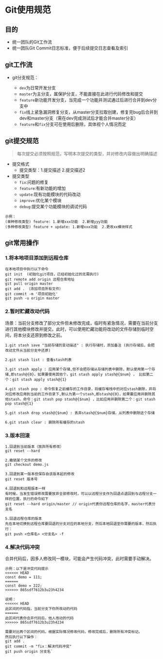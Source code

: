 # Git使用规范

## 目的

- 统一团队的Git工作流
- 统一团队Git Commit日志标准，便于后续提交日志查看及索引

## git工作流

- git分支规范：

  - `dev`为日常开发分支
  - `master`为主分支，属保护分支，不能直接在此进行代码修改和提交
  - `feature`新功能开发分支，当完成一个功能并测试通过后进行合并到dev分支中
  - `fix`线上紧急漏洞修复分支，从master分支拉取创建，修复完bug后合并到dev和master分支（需在dev完成测试后才能合并master分支）

  * `feature`和`fix`分支可在使用后删除，具体视个人情况而定

## git提交规范

> 每次提交必须按照规范，写明本次提交的类型，并对修改内容做出明确描述

- 提交格式
  - 提交类型：1.提交描述  2.提交描述2
- 提交类型
  - `fix`:问题的修复
  - `feature`:有新功能的增加
  - `update`:现有功能模块的代码改动
  - `improve`:优化某个模块
  - `debug`:提交某个功能模块的调试代码

```
示例：
(单种修改类型) feature: 1.新增xxx功能  2.新增yyy功能
(多种修改类型) feature + update: 1.新增xxx功能  2.更改xx模块样式
```



## git常用操作

### 1.将本地项目添加到远程仓库

```
在本地项目中执行以下命令
git init  (初始化git项目，已经初始化过的无需执行)
git remote add origin 远程仓库地址
git pull origin master
git add . （添加项目所有文件）
git commit -m '项目初始化'
git push -u origin master
```

### 2.暂时贮藏改动代码

场景：当前分支修改了部分文件但未修改完成，临时有紧急情况，需要在当前分支进行其他模块修改并提交。此时，可以使用贮藏功能将改动的文件存储到临时空间，将本分支还原到修改之前。

```
1.git stash save "当前存储的变动描述" : 执行存储时，添加备注 (执行存储后，会把改动文件从当前分支中还原)

2.git stash list : 查看stash列表

3.git stash apply : 应用某个存储,但不会把存储从存储列表中删除，默认使用第一个存储,即stash@{0}，如果要使用其他个，git stash apply stash@{$num} ， 比如第二个：git stash apply stash@{1} 

4.git stash pop : 命令恢复之前缓存的工作目录，将缓存堆栈中的对应stash删除，并将对应修改应用到当前的工作目录下,默认为第一个stash,即stash@{0}，如果要应用并删除其他stash，命令：git stash pop stash@{$num} ，比如应用并删除第二个：git stash pop stash@{1}

5.git stash drop stash@{$num} : 丢弃stash@{$num}存储，从列表中删除这个存储

6.git stash clear : 删除所有缓存的stash
```

### 3.版本回滚

```
1.回退到当前版本（放弃所有修改）
git reset --hard

2.撤销某个文件的修改
git checkout demo.js

3.回退到某一版本但保存自该版本起的修改
git reset 版本号

4.回退到和远程版本一样
有时候，当发生错误修改需要放弃全部修改时，可以以远程分支作为回退点退回到与远程分支一样的位置，执行的命令如下
git reset --hard origin/master // origin代表你远程仓库的名字，master代表分支名

5.回退远程仓库的版本
先在本地切换到远程仓库要回退的分支对应的本地分支，然后本地回退至你需要的版本，然后执行：
git push <仓库名> <分支名> -f 
```

### 4.解决代码冲突

合并代码后，因多人修改同一模块，可能会产生代码冲突，此时需要手动解决。

```
示例：以下是冲突代码提示
<<<<<< HEAD
const demo = 111; 
======
const demo = 222;
>>>>>> 865sdf7612b3u23h4234

说明：
<<<<<< HEAD
此区间的代码指，当前分支下你所改动的代码
======
此区间代表你合并代码后，他人改动的代码
>>>>>> 865sdf7612b3u23h4234

需要对比两个区间的代码，根据实际情况修改代码，修改完成后，删除所有冲突标记。
然后执行以下操作：
git add .
git commit -m "fix：解决代码冲突"
git push origin 分支名`
```

